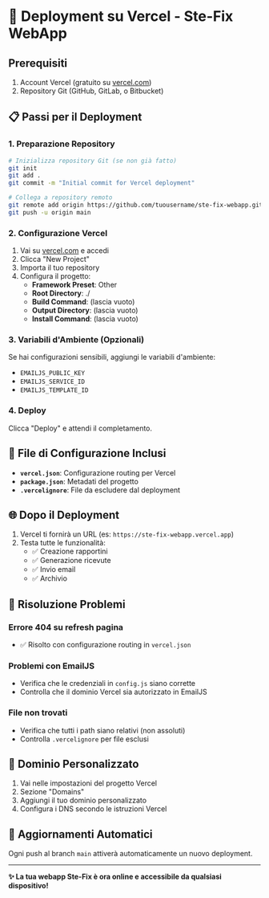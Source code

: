 # 🚀 Deployment su Vercel - Ste-Fix WebApp

## Prerequisiti
1. Account Vercel (gratuito su [vercel.com](https://vercel.com))
2. Repository Git (GitHub, GitLab, o Bitbucket)

## 📋 Passi per il Deployment

### 1. Preparazione Repository
```bash
# Inizializza repository Git (se non già fatto)
git init
git add .
git commit -m "Initial commit for Vercel deployment"

# Collega a repository remoto
git remote add origin https://github.com/tuousername/ste-fix-webapp.git
git push -u origin main
```

### 2. Configurazione Vercel
1. Vai su [vercel.com](https://vercel.com) e accedi
2. Clicca "New Project"
3. Importa il tuo repository
4. Configura il progetto:
   - **Framework Preset**: Other
   - **Root Directory**: ./
   - **Build Command**: (lascia vuoto)
   - **Output Directory**: (lascia vuoto)
   - **Install Command**: (lascia vuoto)

### 3. Variabili d'Ambiente (Opzionali)
Se hai configurazioni sensibili, aggiungi le variabili d'ambiente:
- `EMAILJS_PUBLIC_KEY`
- `EMAILJS_SERVICE_ID`
- `EMAILJS_TEMPLATE_ID`

### 4. Deploy
Clicca "Deploy" e attendi il completamento.

## 🔧 File di Configurazione Inclusi

- **`vercel.json`**: Configurazione routing per Vercel
- **`package.json`**: Metadati del progetto
- **`.vercelignore`**: File da escludere dal deployment

## 🌐 Dopo il Deployment

1. Vercel ti fornirà un URL (es: `https://ste-fix-webapp.vercel.app`)
2. Testa tutte le funzionalità:
   - ✅ Creazione rapportini
   - ✅ Generazione ricevute
   - ✅ Invio email
   - ✅ Archivio

## 🐛 Risoluzione Problemi

### Errore 404 su refresh pagina
- ✅ Risolto con configurazione routing in `vercel.json`

### Problemi con EmailJS
- Verifica che le credenziali in `config.js` siano corrette
- Controlla che il dominio Vercel sia autorizzato in EmailJS

### File non trovati
- Verifica che tutti i path siano relativi (non assoluti)
- Controlla `.vercelignore` per file esclusi

## 📱 Dominio Personalizzato

1. Vai nelle impostazioni del progetto Vercel
2. Sezione "Domains"
3. Aggiungi il tuo dominio personalizzato
4. Configura i DNS secondo le istruzioni Vercel

## 🔄 Aggiornamenti Automatici

Ogni push al branch `main` attiverà automaticamente un nuovo deployment.

---

**✨ La tua webapp Ste-Fix è ora online e accessibile da qualsiasi dispositivo!**